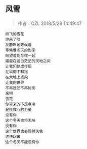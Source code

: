# `风雪`
>作者：CZL  2018/5/29 14:49:47 


    纷飞的雪花
    你来了吗
    我静默地等候着
    等候着冬天的到来
    盼望着能与你一起
    嬉耍在这白茫茫的天地之间
    让我们结成伴侣
    在风雨中飘摇
    在大地上点染
    让我的世畀
    不再迷茫不再忧伤
    来吧
    雪花
    你带来的不是寒冷
    是拯救心的力量
    没有你
    这个冬天也将无味
    没有你
    这个世界也会黯然失色
    你快回来
    这个冬天不能没有你